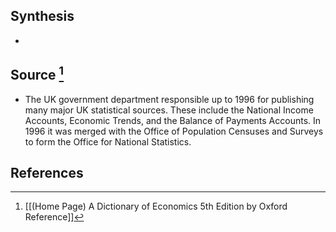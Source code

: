## Synthesis
- 
## Source [^1]
- The UK government department responsible up to 1996 for publishing many major UK statistical sources. These include the National Income Accounts, Economic Trends, and the Balance of Payments Accounts. In 1996 it was merged with the Office of Population Censuses and Surveys to form the Office for National Statistics.
## References

[^1]: [[(Home Page) A Dictionary of Economics 5th Edition by Oxford Reference]]